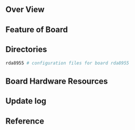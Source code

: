 ## Over View

## Feature of Board

## Directories

```sh
rda8955 # configuration files for board rda8955
```

## Board Hardware Resources

## Update log

## Reference
